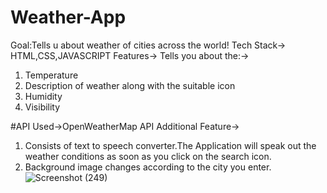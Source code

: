 # Weather-App

Goal:Tells u about weather of cities across the world!
Tech Stack-> HTML,CSS,JAVASCRIPT
Features->
Tells you about the:->
1)  Temperature
2) Description of weather along with the suitable icon
3) Humidity
4) Visibility

#API Used->OpenWeatherMap API
Additional Feature->
1) Consists of text to speech converter.The Application will speak out the weather conditions as soon as you click on the search icon.
2) Background image changes according to the city you enter.
 ![Screenshot (249)](https://user-images.githubusercontent.com/88854623/156170064-e37a127c-e32b-4be1-b397-5e58eb47fc85.png)

